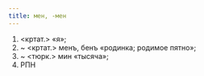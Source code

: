 ```yaml
---
title: мен, -мен
---
```


1. <кртат.> «я»;
2. ~ <кртат.> менъ, бенъ «родинка; родимое пятно»;
3. ~ <тюрк.> мин «тысяча»;
4. РПН

